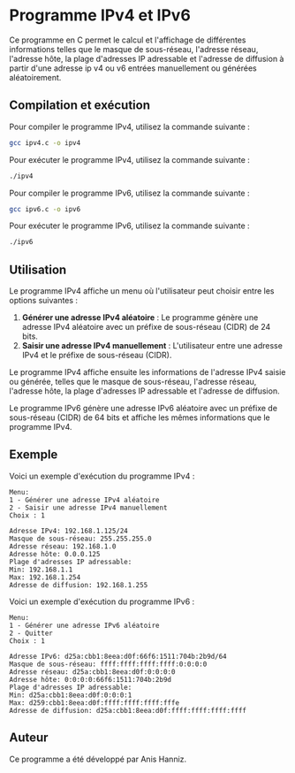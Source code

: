 # Programme IPv4 et IPv6

Ce programme en C permet le calcul et l'affichage de différentes informations telles que le masque de sous-réseau, l'adresse réseau, l'adresse hôte, la plage d'adresses IP adressable et l'adresse de diffusion à partir d'une adresse ip v4 ou v6 entrées manuellement ou générées aléatoirement.

## Compilation et exécution

Pour compiler le programme IPv4, utilisez la commande suivante :

```bash
gcc ipv4.c -o ipv4
```

Pour exécuter le programme IPv4, utilisez la commande suivante :

```bash
./ipv4
```

Pour compiler le programme IPv6, utilisez la commande suivante :

```bash
gcc ipv6.c -o ipv6
```

Pour exécuter le programme IPv6, utilisez la commande suivante :

```bash
./ipv6
```

## Utilisation

Le programme IPv4 affiche un menu où l'utilisateur peut choisir entre les options suivantes :

1. **Générer une adresse IPv4 aléatoire** : Le programme génère une adresse IPv4 aléatoire avec un préfixe de sous-réseau (CIDR) de 24 bits.
2. **Saisir une adresse IPv4 manuellement** : L'utilisateur entre une adresse IPv4 et le préfixe de sous-réseau (CIDR).

Le programme IPv4 affiche ensuite les informations de l'adresse IPv4 saisie ou générée, telles que le masque de sous-réseau, l'adresse réseau, l'adresse hôte, la plage d'adresses IP adressable et l'adresse de diffusion.

Le programme IPv6 génère une adresse IPv6 aléatoire avec un préfixe de sous-réseau (CIDR) de 64 bits et affiche les mêmes informations que le programme IPv4.

## Exemple

Voici un exemple d'exécution du programme IPv4 :

```
Menu:
1 - Générer une adresse IPv4 aléatoire
2 - Saisir une adresse IPv4 manuellement
Choix : 1

Adresse IPv4: 192.168.1.125/24
Masque de sous-réseau: 255.255.255.0
Adresse réseau: 192.168.1.0
Adresse hôte: 0.0.0.125
Plage d'adresses IP adressable:
Min: 192.168.1.1
Max: 192.168.1.254
Adresse de diffusion: 192.168.1.255
```

Voici un exemple d'exécution du programme IPv6 :

```
Menu:
1 - Générer une adresse IPv6 aléatoire
2 - Quitter
Choix : 1

Adresse IPv6: d25a:cbb1:8eea:d0f:66f6:1511:704b:2b9d/64
Masque de sous-réseau: ffff:ffff:ffff:ffff:0:0:0:0
Adresse réseau: d25a:cbb1:8eea:d0f:0:0:0:0
Adresse hôte: 0:0:0:0:66f6:1511:704b:2b9d
Plage d'adresses IP adressable:
Min: d25a:cbb1:8eea:d0f:0:0:0:1
Max: d259:cbb1:8eea:d0f:ffff:ffff:ffff:fffe
Adresse de diffusion: d25a:cbb1:8eea:d0f:ffff:ffff:ffff:ffff
```

## Auteur

Ce programme a été développé par Anis Hanniz.
